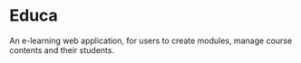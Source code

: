 # Educa
An e-learning web application, for users to create modules, manage course contents and their students.
